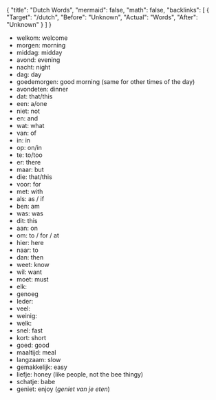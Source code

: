 {
	"title": "Dutch Words",
	"mermaid": false,
	"math": false,
	"backlinks": [
		{
			"Target": "/dutch",
			"Before": "Unknown",
			"Actual": "Words",
			"After": "Unknown"
		}
	]
}

- welkom: welcome
- morgen: morning
- middag: midday
- avond: evening
- nacht: night
- dag: day
- goedemorgen: good morning (same for other times of the day)
- avondeten: dinner
- dat: that/this
- een: a/one
- niet: not
- en: and
- wat: what
- van: of
- in: in
- op: on/in
- te: to/too
- er: there
- maar: but
- die: that/this
- voor: for
- met: with
- als: as / if
- ben: am
- was: was
- dit: this
- aan: on
- om: to / for / at
- hier: here
- naar: to
- dan: then
- weet: know
- wil: want
- moet: must
- elk:
- genoeg
- Ieder:
- veel:
- weinig:
- welk:
- snel: fast
- kort: short
- goed: good
- maaltijd: meal
- langzaam: slow
- gemakkelijk: easy
- liefje: honey (like people, not the bee thingy)
- schatje: babe
- geniet: enjoy (*geniet van je eten*)